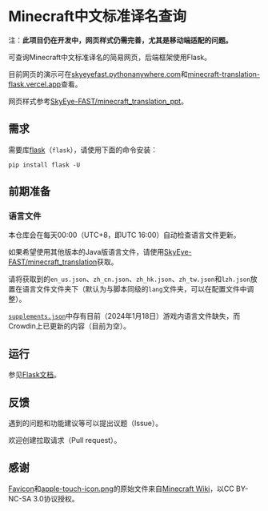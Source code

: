 # Minecraft中文标准译名查询

注：**此项目仍在开发中，网页样式仍需完善，尤其是移动端适配的问题。**

可查询Minecraft中文标准译名的简易网页，后端框架使用Flask。

目前网页的演示可在[skyeyefast.pythonanywhere.com](https://skyeyefast.pythonanywhere.com/)和[minecraft-translation-flask.vercel.app](https://minecraft-translation-flask.vercel.app/)查看。

网页样式参考[SkyEye-FAST/minecraft_translation_ppt](https://github.com/SkyEye-FAST/minecraft_translation_ppt)。

## 需求

需要库[flask](https://github.com/pallets/flask/)（`flask`），请使用下面的命令安装：

``` shell
pip install flask -U
```

## 前期准备

### 语言文件

本仓库会在每天00:00（UTC+8，即UTC 16:00）自动检查语言文件更新。

如果希望使用其他版本的Java版语言文件，请使用[SkyEye-FAST/minecraft_translation](https://github.com/SkyEye-FAST/minecraft_translation)获取。

请将获取到的`en_us.json`、`zh_cn.json`、`zh_hk.json`、`zh_tw.json`和`lzh.json`放置在语言文件文件夹下（默认为与脚本同级的`lang`文件夹，可以在配置文件中调整）。

[`supplements.json`](/lang/supplements.json)中存有目前（2024年1月18日）游戏内语言文件缺失，而Crowdin上已更新的内容（目前为空）。

## 运行

参见[Flask文档](https://flask.palletsprojects.com/en/3.0.x/)。

## 反馈

遇到的问题和功能建议等可以提出议题（Issue）。

欢迎创建拉取请求（Pull request）。

## 感谢

[Favicon](/static/favicon.ico)和[apple-touch-icon.png](/static/apple-touch-icon.png)的原始文件来自[Minecraft Wiki](https://minecraft.wiki/w/File:Favicon.ico)，以CC BY-NC-SA 3.0协议授权。
